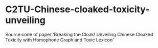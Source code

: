 # C2TU-Chinese-cloaked-toxicity-unveiling
Source code of paper 'Breaking the Cloak! Unveiling Chinese Cloaked Toxicity with Homophone Graph and Toxic Lexicon'
